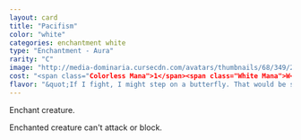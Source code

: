 ```yaml
---
layout: card
title: "Pacifism"
color: "white"
categories: enchantment white
type: "Enchantment - Aura"
rarity: "C"
image: "http://media-dominaria.cursecdn.com/avatars/thumbnails/68/349/200/283/635618436481102885.png"
cost: "<span class="Colorless Mana">1</span><span class="White Mana">W</span>"
flavor: "&quot;If I fight, I might step on a butterfly. That would be sad.&quot;"
---
```


Enchant creature.

Enchanted creature can't attack or block.
